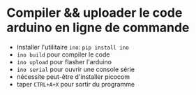 # Compiler && uploader le code arduino en ligne de commande

* Installer l'utilitaire `ino`: `pip install ino`
* `ino build` pour compiler le code
* `ino upload` pour flasher l'arduino
* `ino serial` pour ouvrir une console série 
 * nécessite peut-être d'installer picocom
 * taper `CTRL+A+X` pour sortir du programme
